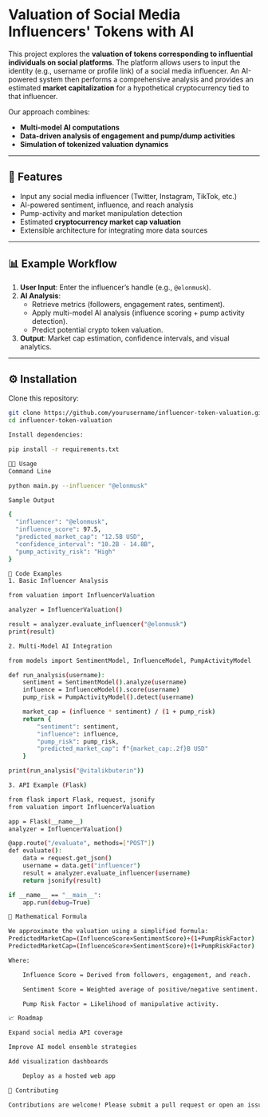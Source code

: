# Valuation of Social Media Influencers' Tokens with AI

This project explores the **valuation of tokens corresponding to influential individuals on social platforms**. The platform allows users to input the identity (e.g., username or profile link) of a social media influencer. An AI-powered system then performs a comprehensive analysis and provides an estimated **market capitalization** for a hypothetical cryptocurrency tied to that influencer.  

Our approach combines:
- **Multi-model AI computations**
- **Data-driven analysis of engagement and pump/dump activities**
- **Simulation of tokenized valuation dynamics**

---

## 🚀 Features
- Input any social media influencer (Twitter, Instagram, TikTok, etc.)
- AI-powered sentiment, influence, and reach analysis
- Pump-activity and market manipulation detection
- Estimated **cryptocurrency market cap valuation**
- Extensible architecture for integrating more data sources

---

## 📊 Example Workflow

1. **User Input**: Enter the influencer’s handle (e.g., `@elonmusk`).
2. **AI Analysis**:
   - Retrieve metrics (followers, engagement rates, sentiment).
   - Apply multi-model AI analysis (influence scoring + pump activity detection).
   - Predict potential crypto token valuation.
3. **Output**: Market cap estimation, confidence intervals, and visual analytics.

---

## ⚙️ Installation

Clone this repository:
```bash
git clone https://github.com/yourusername/influencer-token-valuation.git
cd influencer-token-valuation

Install dependencies:

pip install -r requirements.txt

🧑‍💻 Usage
Command Line

python main.py --influencer "@elonmusk"

Sample Output

{
  "influencer": "@elonmusk",
  "influence_score": 97.5,
  "predicted_market_cap": "12.5B USD",
  "confidence_interval": "10.2B - 14.8B",
  "pump_activity_risk": "High"
}

🧩 Code Examples
1. Basic Influencer Analysis

from valuation import InfluencerValuation

analyzer = InfluencerValuation()

result = analyzer.evaluate_influencer("@elonmusk")
print(result)

2. Multi-Model AI Integration

from models import SentimentModel, InfluenceModel, PumpActivityModel

def run_analysis(username):
    sentiment = SentimentModel().analyze(username)
    influence = InfluenceModel().score(username)
    pump_risk = PumpActivityModel().detect(username)

    market_cap = (influence * sentiment) / (1 + pump_risk)
    return {
        "sentiment": sentiment,
        "influence": influence,
        "pump_risk": pump_risk,
        "predicted_market_cap": f"{market_cap:.2f}B USD"
    }

print(run_analysis("@vitalikbuterin"))

3. API Example (Flask)

from flask import Flask, request, jsonify
from valuation import InfluencerValuation

app = Flask(__name__)
analyzer = InfluencerValuation()

@app.route("/evaluate", methods=["POST"])
def evaluate():
    data = request.get_json()
    username = data.get("influencer")
    result = analyzer.evaluate_influencer(username)
    return jsonify(result)

if __name__ == "__main__":
    app.run(debug=True)

📐 Mathematical Formula

We approximate the valuation using a simplified formula:
PredictedMarketCap≈(InfluenceScore×SentimentScore)÷(1+PumpRiskFactor)
PredictedMarketCap≈(InfluenceScore×SentimentScore)÷(1+PumpRiskFactor)

Where:

    Influence Score = Derived from followers, engagement, and reach.

    Sentiment Score = Weighted average of positive/negative sentiment.

    Pump Risk Factor = Likelihood of manipulative activity.

📈 Roadmap

Expand social media API coverage

Improve AI model ensemble strategies

Add visualization dashboards

    Deploy as a hosted web app

🤝 Contributing

Contributions are welcome! Please submit a pull request or open an issue to discuss ideas.

